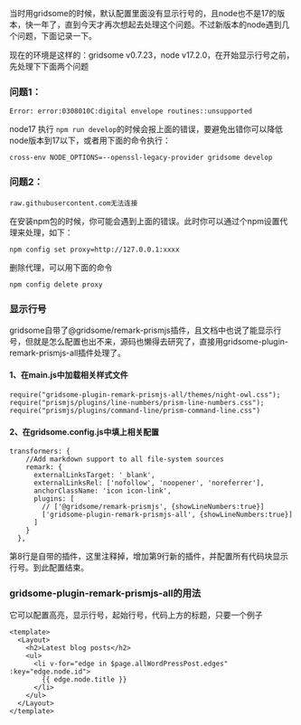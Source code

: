 当时用gridsome的时候，默认配置里面没有显示行号的，且node也不是17的版本，快一年了，直到今天才再次想起去处理这个问题。不过新版本的node遇到几个问题，下面记录一下。

现在的环境是这样的：gridsome v0.7.23，node v17.2.0，在开始显示行号之前，先处理下下面两个问题

### 问题1：

`Error: error:0308010C:digital envelope routines::unsupported`

node17 执行 `npm run develop`的时候会报上面的错误，要避免出错你可以降低node版本到17以下，或者用下面的命令执行：

```shell
cross-env NODE_OPTIONS=--openssl-legacy-provider gridsome develop
```

### 问题2：

`raw.githubusercontent.com无法连接`

在安装npm包的时候，你可能会遇到上面的错误。此时你可以通过个npm设置代理来处理，如下：

```shell
npm config set proxy=http://127.0.0.1:xxxx
```

删除代理，可以用下面的命令

```shell
npm config delete proxy
```

### 显示行号

gridsome自带了@gridsome/remark-prismjs插件，且文档中也说了能显示行号，但就是怎么配置也出不来，源码也懒得去研究了，直接用gridsome-plugin-remark-prismjs-all插件处理了。

#### 1、在main.js中加载相关样式文件

```javascript{codeTitle:src/main.js}
require("gridsome-plugin-remark-prismjs-all/themes/night-owl.css");
require("prismjs/plugins/line-numbers/prism-line-numbers.css");
require("prismjs/plugins/command-line/prism-command-line.css")
```

#### 2、在gridsome.config.js中填上相关配置

```javascript{9}{codeTitle:gridsome.config.js}
transformers: {
    //Add markdown support to all file-system sources
    remark: {
      externalLinksTarget: '_blank',
      externalLinksRel: ['nofollow', 'noopener', 'noreferrer'],
      anchorClassName: 'icon icon-link',
      plugins: [
        // ['@gridsome/remark-prismjs', {showLineNumbers:true}]
        ['gridsome-plugin-remark-prismjs-all', {showLineNumbers:true}]
      ]
    }
  },
```

第8行是自带的插件，这里注释掉，增加第9行新的插件，并配置所有代码块显示行号。到此配置结束。

### gridsome-plugin-remark-prismjs-all的用法

它可以配置高亮，显示行号，起始行号，代码上方的标题，只要一个例子

```html{3,5-7}{numberLines:21}{codeTitle:src/pages/Index.vue}
<template>
  <Layout>
    <h2>Latest blog posts</h2>
    <ul>
      <li v-for="edge in $page.allWordPressPost.edges" :key="edge.node.id">
        {{ edge.node.title }}
      </li>
    </ul>
  </Layout>
</template>
```
